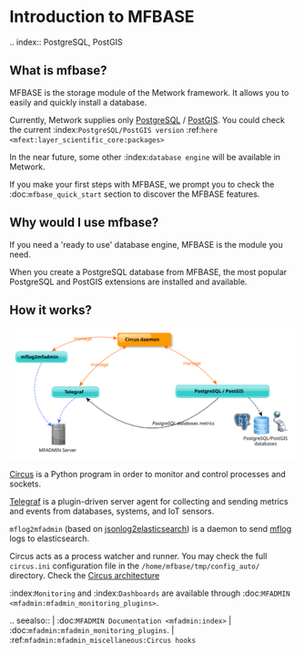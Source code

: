 # Introduction to MFBASE

.. index:: PostgreSQL, PostGIS
## What is mfbase?

MFBASE is the storage module of the Metwork framework. It allows you to easily and quickly install a database.

Currently, Metwork supplies only [PostgreSQL](http://postgresql.org/) / [PostGIS](http://postgis.refractions.net/). You could check the current :index:`PostgreSQL/PostGIS version` :ref:`here <mfext:layer_scientific_core:packages>`

In the near future, some other :index:`database engine` will be available in Metwork.

If you make your first steps with MFBASE, we prompt you to check the :doc:`mfbase_quick_start` section to discover the MFBASE features.

## Why would I use mfbase?

If you need a 'ready to use' database engine, MFBASE is the module you need.

When you create a PostgreSQL database from MFBASE, the most popular PostgreSQL and PostGIS extensions are installed and available.

## How it works?

![image](./_images/overall_architecture.svg)

[Circus](https://circus.readthedocs.io/en/latest/) is a Python program in order to monitor and control processes and sockets.

[Telegraf](https://docs.influxdata.com/telegraf/) is a plugin-driven server agent for collecting and sending metrics and events from databases, systems, and IoT sensors.

`mflog2mfadmin` (based on [jsonlog2elasticsearch](https://github.com/metwork-framework/jsonlog2elasticsearch)) is a daemon to send [mflog](https://github.com/metwork-framework/mflog) logs to elasticsearch.

Circus acts as a process watcher and runner. You may check the full `circus.ini` configuration file in the `/home/mfbase/tmp/config_auto/` directory. Check the [Circus architecture](https://circus.readthedocs.io/en/latest/design/architecture/)

:index:`Monitoring` and :index:`Dashboards` are available through :doc:`MFADMIN <mfadmin:mfadmin_monitoring_plugins>`.

.. seealso::
    | :doc:`MFADMIN Documentation <mfadmin:index>`
    | :doc:`mfadmin:mfadmin_monitoring_plugins`.
    | :ref:`mfadmin:mfadmin_miscellaneous:Circus hooks` 
    
<!--
Intentional comment to prevent m2r from generating bad rst statements when the file ends with a block .. xxx ::
-->